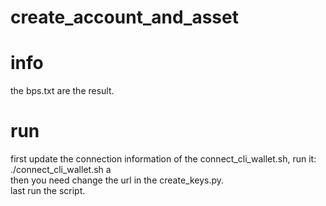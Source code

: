 # create_account_and_asset

# info
the bps.txt are the result.  

# run
first update the connection information of the connect_cli_wallet.sh, run it: ./connect_cli_wallet.sh a  
then you need change the url in the create_keys.py.   
last run the script.  
